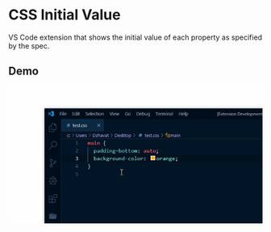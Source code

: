 # CSS Initial Value

VS Code extension that shows the initial value of each property as specified by the spec.

## Demo

![demo](demo.gif)
